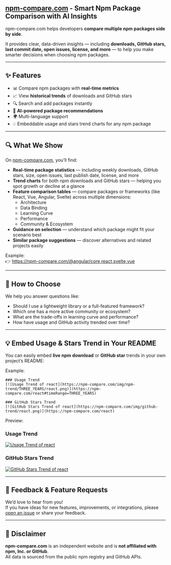 ## [npm-compare.com](https://npm-compare.com) - Smart Npm Package Comparison with AI Insights

npm-compare.com helps developers **compare multiple npm packages side by side**.

It provides clear, data-driven insights — including **downloads, GitHub stars, last commit date, open issues, license, and more** — to help you make smarter decisions when choosing npm packages.

---

## ✨ Features

- 📊 Compare npm packages with **real-time metrics**
- 📈 View **historical trends** of downloads and GitHub stars
- 🔍 Search and add packages instantly
- 🧠 **AI-powered package recommendations**
- 🌍 Multi-language support
- 💡 Embeddable usage and stars trend charts for any npm package

---

## 🔍 What We Show

On [npm-compare.com](https://npm-compare.com/), you’ll find:

- **Real-time package statistics** — including weekly downloads, GitHub stars, size, open issues, last publish date, license, and more  
- **Trend charts** for both npm downloads and GitHub stars — helping you spot growth or decline at a glance  
- **Feature comparison tables** — compare packages or frameworks (like React, Vue, Angular, Svelte) across multiple dimensions:  
  - Architecture  
  - Data Binding  
  - Learning Curve  
  - Performance  
  - Community & Ecosystem  
- **Guidance on selection** — understand which package might fit your scenario best  
- **Similar package suggestions** — discover alternatives and related projects easily  

Example:  
👉 https://npm-compare.com/@angular/core,react,svelte,vue

---

## 📘 How to Choose

We help you answer questions like:

- Should I use a lightweight library or a full-featured framework?  
- Which one has a more active community or ecosystem?  
- What are the trade-offs in learning curve and performance?  
- How have usage and GitHub activity trended over time?  

---

## 💡 Embed Usage & Stars Trend in Your README

You can easily embed **live npm download** or **GitHub star** trends in your own project’s README:

Example:

```
### Usage Trend
[![Usage Trend of react](https://npm-compare.com/img/npm-trend/THREE_YEARS/react.png)](https://npm-compare.com/react#timeRange=THREE_YEARS)

### GitHub Stars Trend
[![GitHub Stars Trend of react](https://npm-compare.com/img/github-trend/react.png)](https://npm-compare.com/react)
```

Preview:

### Usage Trend
[![Usage Trend of react](https://npm-compare.com/img/npm-trend/THREE_YEARS/react.png)](https://npm-compare.com/react#timeRange=THREE_YEARS)

### GitHub Stars Trend
[![GitHub Stars Trend of react](https://npm-compare.com/img/github-trend/react.png)](https://npm-compare.com/react)

---

## 💬 Feedback & Feature Requests

We’d love to hear from you!  
If you have ideas for new features, improvements, or integrations, please [open an issue](https://github.com/cwtuan/npm-compare.com/issues) or share your feedback.

---

## 🧾 Disclaimer

**npm-compare.com** is an independent website and is **not affiliated with npm, Inc. or GitHub**.  
All data is sourced from the public npm registry and GitHub APIs.
